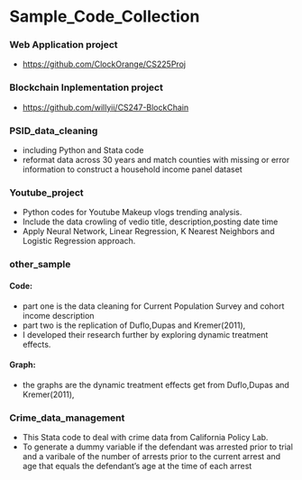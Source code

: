 # Sample_Code_Collection

### Web Application project 
- https://github.com/ClockOrange/CS225Proj

### Blockchain Inplementation project
- https://github.com/willyii/CS247-BlockChain

### PSID_data_cleaning
- including Python and Stata code
- reformat data across 30 years and match counties with missing or error information to construct a household income panel dataset

### Youtube_project
- Python codes for Youtube Makeup vlogs trending analysis. 
- Include the data crowling of vedio  title, description,posting date time
- Apply Neural Network, Linear Regression, K Nearest Neighbors and Logistic Regression approach.

### other_sample

#### Code:
- part one is the data cleaning for Current Population Survey and cohort income description
- part two is the replication of Duflo,Dupas and Kremer(2011), 
- I developed their research further by exploring dynamic treatment effects.

#### Graph: 
- the graphs are the dynamic treatment effects get from Duflo,Dupas and Kremer(2011),


### Crime_data_management
- This Stata code to deal with crime data from California Policy Lab. 
- To generate  a dummy variable if the defendant was arrested prior to trial and a varibale of the number of arrests prior to the current arrest
and age that equals the defendant’s age at the time of each arrest
